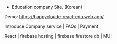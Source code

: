 - Education company Site. (Korean)

Demo: https://happycloude-react-edu.web.app/

<Feature>
 Introduce Company service |
 FAQs |
 Payment 
 
 React |
 firebase hosting |
 firebase firestore db |
 MUI
 
